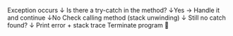Exception occurs
     ↓
Is there a try-catch in the method?
     ↓Yes → Handle it and continue
     ↓No
Check calling method (stack unwinding)
     ↓
Still no catch found?
     ↓
Print error + stack trace
Terminate program 🚫
